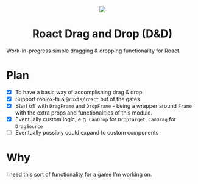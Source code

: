 <div align="center">
	<img src="https://assets.vorlias.com/i1/roact-dnd.png"/>
</div>
<div align="center">
  <h1>Roact Drag and Drop (D&D)</h1>
</div>

Work-in-progress simple dragging & dropping functionality for Roact.

Plan
===================
* [x] To have a basic way of accomplishing drag & drop
* [x] Support roblox-ts & `@rbxts/roact` out of the gates.
* [x] Start off with `DragFrame` and `DropFrame` - being a wrapper around `Frame` with the extra props and functionalities of this module.
* [x] Eventually custom logic, e.g. `CanDrop` for `DropTarget`, `CanDrag` for `DragSource`
* [ ] Eventually possibly could expand to custom components

Why
================
I need this sort of functionality for a game I'm working on.
